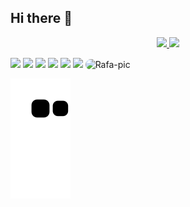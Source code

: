 ## Hi there 👋
<div align="center">
  <a href="https://github.com/rafaballerini">
  <img height="120em" src="https://github-readme-stats.vercel.app/api?username=eduecom&show_icons=true&theme=merko&include_all_commits=true&count_private=true"/>
  <img height="120em" src="https://github-readme-stats.vercel.app/api/top-langs/?username=eduecom&layout=compact&langs_count=7&theme=merko"/>
</div>
  
<a href="https://www.youtube.com/channel/UCI2QneVwG2ojEFzmKt_mE0A" target="_blank"><img src="https://img.shields.io/badge/YouTube-FF0000?style=for-the-badge&logo=youtube&logoColor=white" target="_blank"></a>
  <a href="https://instagram.com/edu.ecom" target="_blank"><img src="https://img.shields.io/badge/-Instagram-%23E4405F?style=for-the-badge&logo=instagram&logoColor=white" target="_blank"></a>
 	<a href="https://www.twitch.tv/nftedu" target="_blank"><img src="https://img.shields.io/badge/Twitch-9146FF?style=for-the-badge&logo=twitch&logoColor=white" target="_blank"></a>
 <a href="https://discord.gg/85fGmyB5D7" target="_blank"><img src="https://img.shields.io/badge/Discord-7289DA?style=for-the-badge&logo=discord&logoColor=white" target="_blank"></a> 
  <a href = "mailto:dev.edurodrigues@gmail.com"><img src="https://img.shields.io/badge/-Gmail-%23333?style=for-the-badge&logo=gmail&logoColor=white" target="_blank"></a>
  <a href="https://www.linkedin.com/in/eduecom/" target="_blank"><img src="https://img.shields.io/badge/-LinkedIn-%230077B5?style=for-the-badge&logo=linkedin&logoColor=white" target="_blank"></a>
  <img align="" alt="Rafa-pic" height="110" style="border-radius:50px;" src="https://media.discordapp.net/attachments/935026960902541342/1002182602456825936/baby-yoda-cute.gif">
   


![Snake animation](https://github.com/eduecom/eduecom/blob/output/github-contribution-grid-snake.svg)
